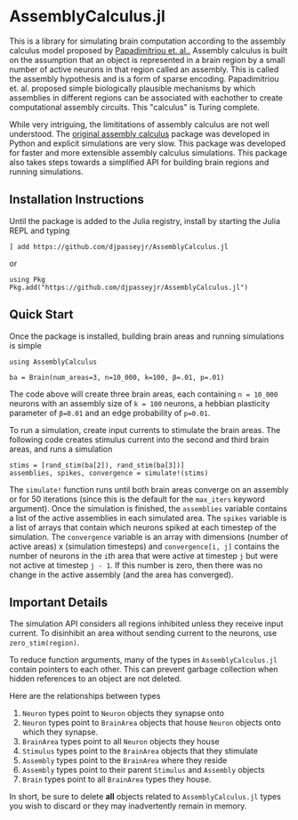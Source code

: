 # AssemblyCalculus.jl

This is a library for simulating brain computation according to the
assembly calculus model proposed by
[Papadimitriou et. al..](https://www.pnas.org/content/117/25/14464)
Assembly calculus is built on the assumption that an object is represented
in a brain region by a small number of active neurons in that region called an assembly.
This is called the assembly hypothesis and is a form of sparse encoding.
Papadimitriou et. al. proposed simple biologically plausible mechanisms by which
assemblies in different regions can be associated with eachother to create
computational assembly circuits. This "calculus" is Turing complete.

While very intriguing, the limititations of assembly calculus are not well understood.
The [original assembly calculus](https://github.com/dmitropolsky/assemblies)
package was developed in Python and explicit simulations are very slow. This package
was developed for faster and more extensible assembly calculus simulations. This
package also takes steps towards a simplified API for building brain regions and
running simulations.

## Installation Instructions

Until the package is added to the Julia registry, install by starting the Julia
REPL and typing

```
] add https://github.com/djpasseyjr/AssemblyCalculus.jl
```
or
```
using Pkg
Pkg.add("https://github.com/djpasseyjr/AssemblyCalculus.jl")
```

## Quick Start

Once the package is installed, building brain areas and running simulations is simple
```
using AssemblyCalculus

ba = Brain(num_areas=3, n=10_000, k=100, β=.01, p=.01)
```

The code above will create three brain areas, each containing `n = 10_000` neurons with
an assembly size of `k = 100` neurons, a hebbian plasticity parameter of `β=0.01` and
an edge probability of `p=0.01`.

To run a simulation, create input currents to stimulate the brain areas. The following
code creates stimulus current into the second and third brain areas, and runs a simulation
```
stims = [rand_stim(ba[2]), rand_stim(ba[3])]
assemblies, spikes, convergence = simulate!(stims)
```

The `simulate!` function runs until both brain areas converge on an assembly
or for 50 iterations (since this is the default for the `max_iters` keyword argument).
Once the simulation is finished, the `assemblies` variable contains a list of the
active assemblies in each simulated area. The `spikes` variable is a list of arrays that
contain which neurons spiked at each timestep of the simulation. The `convergence`
variable is an array with dimensions (number of active areas) x (simulation timesteps)
and `convergence[i, j]` contains the number of neurons in the `i`th area that were
active at timestep `j` but were not active at timestep `j - 1`. If this number is zero,
then there was no change in the active assembly (and the area has converged).

## Important Details

The simulation API considers all regions inhibited unless they
receive input current. To disinhibit an area without sending current
to the neurons, use `zero_stim(region)`.

To reduce function arguments, many of the types in `AssemblyCalculus.jl`
contain pointers to each other. This can prevent garbage collection when
hidden references to an object are not deleted.

Here are the relationships between types
1. `Neuron` types point to `Neuron` objects they synapse onto
2. `Neuron` types point to `BrainArea` objects that house `Neuron` objects onto which they synapse.
3. `BrainArea` types point to all `Neuron` objects they house
4. `Stimulus` types point to the `BrainArea` objects that they stimulate
5. `Assembly` types point to the `BrainArea` where they reside
6. `Assembly` types point to their parent `Stimulus` and `Assembly` objects
7. `Brain` types point to all `BrainArea` types they house.

In short, be sure to delete **all** objects related to `AssemblyCalculus.jl`
types you wish to discard or they may inadvertently remain in memory. 
